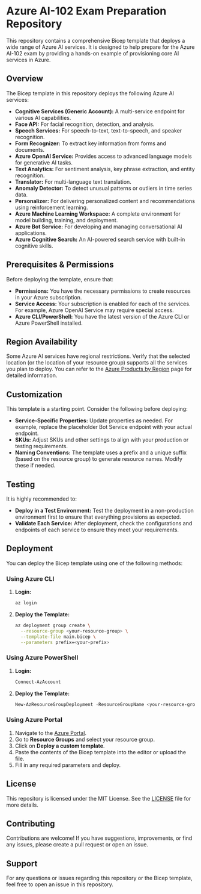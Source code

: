 # Azure AI-102 Exam Preparation Repository

This repository contains a comprehensive Bicep template that deploys a wide range of Azure AI services. It is designed to help prepare for the Azure AI-102 exam by providing a hands-on example of provisioning core AI services in Azure.

## Overview

The Bicep template in this repository deploys the following Azure AI services:

- **Cognitive Services (Generic Account):** A multi-service endpoint for various AI capabilities.
- **Face API:** For facial recognition, detection, and analysis.
- **Speech Services:** For speech-to-text, text-to-speech, and speaker recognition.
- **Form Recognizer:** To extract key information from forms and documents.
- **Azure OpenAI Service:** Provides access to advanced language models for generative AI tasks.
- **Text Analytics:** For sentiment analysis, key phrase extraction, and entity recognition.
- **Translator:** For multi-language text translation.
- **Anomaly Detector:** To detect unusual patterns or outliers in time series data.
- **Personalizer:** For delivering personalized content and recommendations using reinforcement learning.
- **Azure Machine Learning Workspace:** A complete environment for model building, training, and deployment.
- **Azure Bot Service:** For developing and managing conversational AI applications.
- **Azure Cognitive Search:** An AI-powered search service with built-in cognitive skills.

## Prerequisites & Permissions

Before deploying the template, ensure that:
- **Permissions:** You have the necessary permissions to create resources in your Azure subscription.
- **Service Access:** Your subscription is enabled for each of the services. For example, Azure OpenAI Service may require special access.
- **Azure CLI/PowerShell:** You have the latest version of the Azure CLI or Azure PowerShell installed.

## Region Availability

Some Azure AI services have regional restrictions. Verify that the selected location (or the location of your resource group) supports all the services you plan to deploy. You can refer to the [Azure Products by Region](https://azure.microsoft.com/en-us/global-infrastructure/services/) page for detailed information.

## Customization

This template is a starting point. Consider the following before deploying:
- **Service-Specific Properties:** Update properties as needed. For example, replace the placeholder Bot Service endpoint with your actual endpoint.
- **SKUs:** Adjust SKUs and other settings to align with your production or testing requirements.
- **Naming Conventions:** The template uses a prefix and a unique suffix (based on the resource group) to generate resource names. Modify these if needed.

## Testing

It is highly recommended to:
- **Deploy in a Test Environment:** Test the deployment in a non-production environment first to ensure that everything provisions as expected.
- **Validate Each Service:** After deployment, check the configurations and endpoints of each service to ensure they meet your requirements.

## Deployment

You can deploy the Bicep template using one of the following methods:

### Using Azure CLI

1. **Login:**
   ```bash
   az login
   ```
2. **Deploy the Template:**
   ```bash
   az deployment group create \
     --resource-group <your-resource-group> \
     --template-file main.bicep \
     --parameters prefix=<your-prefix>
   ```

### Using Azure PowerShell

1. **Login:**
   ```powershell
   Connect-AzAccount
   ```
2. **Deploy the Template:**
   ```powershell
   New-AzResourceGroupDeployment -ResourceGroupName <your-resource-group> -TemplateFile main.bicep -prefix <your-prefix>
   ```

### Using Azure Portal

1. Navigate to the [Azure Portal](https://portal.azure.com).
2. Go to **Resource Groups** and select your resource group.
3. Click on **Deploy a custom template**.
4. Paste the contents of the Bicep template into the editor or upload the file.
5. Fill in any required parameters and deploy.

## License

This repository is licensed under the MIT License. See the [LICENSE](LICENSE) file for more details.

## Contributing

Contributions are welcome! If you have suggestions, improvements, or find any issues, please create a pull request or open an issue.

## Support

For any questions or issues regarding this repository or the Bicep template, feel free to open an issue in this repository.
